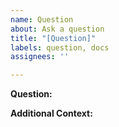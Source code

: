 ```yaml
---
name: Question
about: Ask a question
title: "[Question]"
labels: question, docs
assignees: ''

---
```


**Question:**
<!-- Please provide a concise question you'd like to ask. If the question is about why "something doesn't work", then please open a bug report instead. If it is about "why we don't support this feature", then open a feature request. -->

**Additional Context:**
<!-- Please provide any additional context that might help us help you, as applicable: eg. OS version -->
